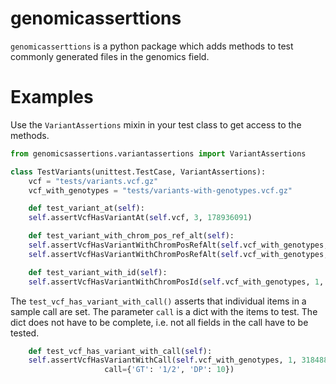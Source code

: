 # genomicasserttions

`genomicasserttions` is a python package which adds methods to test commonly generated files in the genomics field.

# Examples

Use the `VariantAssertions` mixin in your test class to get access to the methods.

~~~python
from genomicsassertions.variantassertions import VariantAssertions

class TestVariants(unittest.TestCase, VariantAssertions):
    vcf = "tests/variants.vcf.gz"
    vcf_with_genotypes = "tests/variants-with-genotypes.vcf.gz"

    def test_variant_at(self):
	self.assertVcfHasVariantAt(self.vcf, 3, 178936091)

    def test_variant_with_chrom_pos_ref_alt(self):
	self.assertVcfHasVariantWithChromPosRefAlt(self.vcf_with_genotypes, 1, 3062915, 'G', 'C')
	self.assertVcfHasVariantWithChromPosRefAlt(self.vcf_with_genotypes, 1, 3062915, 'G', 'T')

    def test_variant_with_id(self):
	self.assertVcfHasVariantWithChromPosId(self.vcf_with_genotypes, 1, 3062915, 'id3D')

~~~

The `test_vcf_has_variant_with_call()` asserts that individual items in a sample call are set. The parameter `call` is a dict with the items to test. The dict does not have to be complete, i.e. not all fields in the call have to be tested.

~~~python
    def test_vcf_has_variant_with_call(self):
	self.assertVcfHasVariantWithCall(self.vcf_with_genotypes, 1, 3184885, 'B',
					 call={'GT': '1/2', 'DP': 10})
~~~
